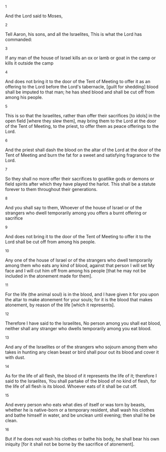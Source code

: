 <sup>1</sup> 

And the Lord said to Moses, 

<sup>2</sup> 

Tell Aaron, his sons, and all the Israelites, This is what the Lord has commanded: 

<sup>3</sup> 

If any man of the house of Israel kills an ox or lamb or goat in the camp or kills it outside the camp 

<sup>4</sup> 

And does not bring it to the door of the Tent of Meeting to offer it as an offering to the Lord before the Lord's tabernacle, [guilt for shedding] blood shall be imputed to that man; he has shed blood and shall be cut off from among his people. 

<sup>5</sup> 

This is so that the Israelites, rather than offer their sacrifices [to idols] in the open field [where they slew them], may bring them to the Lord at the door of the Tent of Meeting, to the priest, to offer them as peace offerings to the Lord. 

<sup>6</sup> 

And the priest shall dash the blood on the altar of the Lord at the door of the Tent of Meeting and burn the fat for a sweet and satisfying fragrance to the Lord. 

<sup>7</sup> 

So they shall no more offer their sacrifices to goatlike gods or demons or field spirits after which they have played the harlot. This shall be a statute forever to them throughout their generations. 

<sup>8</sup> 

And you shall say to them, Whoever of the house of Israel or of the strangers who dwell temporarily among you offers a burnt offering or sacrifice 

<sup>9</sup> 

And does not bring it to the door of the Tent of Meeting to offer it to the Lord shall be cut off from among his people. 

<sup>10</sup> 

Any one of the house of Israel or of the strangers who dwell temporarily among them who eats any kind of blood, against that person I will set My face and I will cut him off from among his people [that he may not be included in the atonement made for them]. 

<sup>11</sup> 

For the life (the animal soul) is in the blood, and I have given it for you upon the altar to make atonement for your souls; for it is the blood that makes atonement, by reason of the life [which it represents]. 

<sup>12</sup> 

Therefore I have said to the Israelites, No person among you shall eat blood, neither shall any stranger who dwells temporarily among you eat blood. 

<sup>13</sup> 

And any of the Israelites or of the strangers who sojourn among them who takes in hunting any clean beast or bird shall pour out its blood and cover it with dust. 

<sup>14</sup> 

As for the life of all flesh, the blood of it represents the life of it; therefore I said to the Israelites, You shall partake of the blood of no kind of flesh, for the life of all flesh is its blood. Whoever eats of it shall be cut off. 

<sup>15</sup> 

And every person who eats what dies of itself or was torn by beasts, whether he is native-born or a temporary resident, shall wash his clothes and bathe himself in water, and be unclean until evening; then shall he be clean. 

<sup>16</sup> 

But if he does not wash his clothes or bathe his body, he shall bear his own iniquity [for it shall not be borne by the sacrifice of atonement].